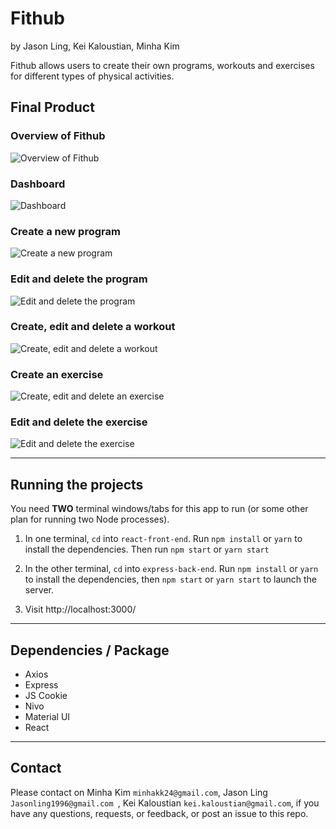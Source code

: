# Fithub
by Jason Ling, Kei Kaloustian, Minha Kim

Fithub allows users to create their own programs, workouts and exercises for different types of physical activities. 

## Final Product 

### Overview of Fithub
![Overview of Fithub](https://github.com/minha0817/workout_tracker/blob/master/docs/overview.gif?raw=true)

### Dashboard
![Dashboard](https://github.com/minha0817/workout_tracker/blob/master/docs/dashboard.gif?raw=true)

### Create a new program
![Create a new program](https://github.com/minha0817/workout_tracker/blob/master/docs/creating_program.gif?raw=true)

### Edit and delete the program
![Edit and delete the program](https://github.com/minha0817/workout_tracker/blob/master/docs/edit_delete_program.gif?raw=true)

### Create, edit and delete a workout
![Create, edit and delete a workout](https://github.com/minha0817/workout_tracker/blob/master/docs/crud_workout.gif?raw=true)

### Create an exercise
![Create, edit and delete an exercise](https://github.com/minha0817/workout_tracker/blob/master/docs/create_exercise.gif?raw=true)

### Edit and delete the exercise
![Edit and delete the exercise](https://github.com/minha0817/workout_tracker/blob/master/docs/edit_delete_exercise.gif?raw=true)

<hr>

## Running the projects

You need **TWO** terminal windows/tabs for this app to run (or some other plan for running two Node processes).

1. In one terminal, `cd` into `react-front-end`. Run `npm install` or `yarn` to install the dependencies. Then run `npm start` or `yarn start`

2. In the other terminal, `cd` into `express-back-end`. Run `npm install` or `yarn` to install the dependencies, then `npm start` or `yarn start` to launch the server.

3. Visit http://localhost:3000/

<hr>

## Dependencies / Package
- Axios
- Express
- JS Cookie
- Nivo
- Material UI
- React

<hr>

## Contact

Please contact on Minha Kim `minhakk24@gmail.com`, Jason Ling `Jasonling1996@gmail.com
`, Kei Kaloustian `kei.kaloustian@gmail.com`, if you have any questions, requests, or feedback, or post an issue to this repo.
